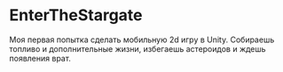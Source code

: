 # EnterTheStargate
Моя первая попытка сделать мобильную 2d игру в Unity. Собираешь топливо и дополнительные жизни, избегаешь астероидов и ждешь появления врат.
